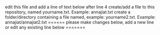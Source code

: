 edit this file and add a line of text below after line 4
create/add a file to this repository, named yourname.txt. Example: annajiat.txt
create a folder/directory containing a file named, example: yourname2.txt. Example: annajiat/annajiat2.txt
====== please make changes below, add a new line or edit any existing line below =======
